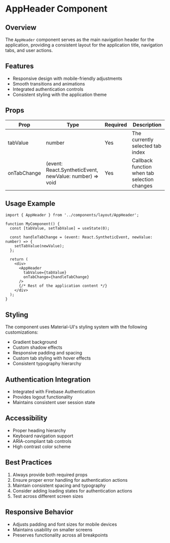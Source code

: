 # AppHeader Component

## Overview
The `AppHeader` component serves as the main navigation header for the application, providing a consistent layout for the application title, navigation tabs, and user actions.

## Features
- Responsive design with mobile-friendly adjustments
- Smooth transitions and animations
- Integrated authentication controls
- Consistent styling with the application theme

## Props

| Prop | Type | Required | Description |
|------|------|----------|-------------|
| tabValue | number | Yes | The currently selected tab index |
| onTabChange | (event: React.SyntheticEvent, newValue: number) => void | Yes | Callback function when tab selection changes |

## Usage Example

```tsx
import { AppHeader } from '../components/layout/AppHeader';

function MyComponent() {
  const [tabValue, setTabValue] = useState(0);

  const handleTabChange = (event: React.SyntheticEvent, newValue: number) => {
    setTabValue(newValue);
  };

  return (
    <div>
      <AppHeader 
        tabValue={tabValue} 
        onTabChange={handleTabChange} 
      />
      {/* Rest of the application content */}
    </div>
  );
}
```

## Styling
The component uses Material-UI's styling system with the following customizations:
- Gradient background
- Custom shadow effects
- Responsive padding and spacing
- Custom tab styling with hover effects
- Consistent typography hierarchy

## Authentication Integration
- Integrated with Firebase Authentication
- Provides logout functionality
- Maintains consistent user session state

## Accessibility
- Proper heading hierarchy
- Keyboard navigation support
- ARIA-compliant tab controls
- High contrast color scheme

## Best Practices
1. Always provide both required props
2. Ensure proper error handling for authentication actions
3. Maintain consistent spacing and typography
4. Consider adding loading states for authentication actions
5. Test across different screen sizes

## Responsive Behavior
- Adjusts padding and font sizes for mobile devices
- Maintains usability on smaller screens
- Preserves functionality across all breakpoints 